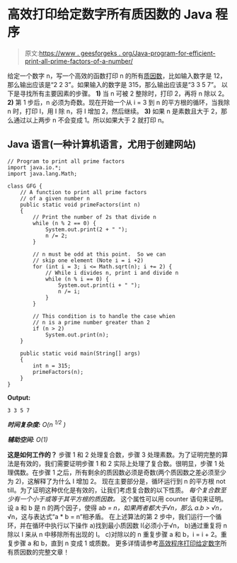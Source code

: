 # 高效打印给定数字所有质因数的 Java 程序

> 原文:[https://www . geesforgeks . org/Java-program-for-efficient-print-all-prime-factors-of-a-number/](https://www.geeksforgeeks.org/java-program-for-efficiently-print-all-prime-factors-of-a-given-number/)

给定一个数字 n，写一个高效的函数打印 n 的所有[质因数](http://en.wikipedia.org/wiki/Prime_factor)，比如输入数字是 12，那么输出应该是“2 2 3”。如果输入的数字是 315，那么输出应该是“3 3 5 7”。
以下是寻找所有主要因素的步骤。
**1)** 当 n 可被 2 整除时，打印 2，再将 n 除以 2。
**2)** 第 1 步后，n 必须为奇数。现在开始一个从 i = 3 到 n 的平方根的循环，当我除 n 时，打印 I，用 I 除 n，将 I 增加 2，然后继续。
**3)** 如果 n 是素数且大于 2，那么通过以上两步 n 不会变成 1。所以如果大于 2 就打印 n。

## Java 语言(一种计算机语言，尤用于创建网站)

```
// Program to print all prime factors
import java.io.*;
import java.lang.Math;

class GFG {
    // A function to print all prime factors
    // of a given number n
    public static void primeFactors(int n)
    {
        // Print the number of 2s that divide n
        while (n % 2 == 0) {
            System.out.print(2 + " ");
            n /= 2;
        }

        // n must be odd at this point.  So we can
        // skip one element (Note i = i +2)
        for (int i = 3; i <= Math.sqrt(n); i += 2) {
            // While i divides n, print i and divide n
            while (n % i == 0) {
                System.out.print(i + " ");
                n /= i;
            }
        }

        // This condition is to handle the case whien
        // n is a prime number greater than 2
        if (n > 2)
            System.out.print(n);
    }

    public static void main(String[] args)
    {
        int n = 315;
        primeFactors(n);
    }
}
```

**Output:** 

```
3 3 5 7
```

***时间复杂度:** O(n <sup>1/2</sup> )*

***辅助空间:** O(1)*

**这是如何工作的？**
步骤 1 和 2 处理复合数，步骤 3 处理素数。为了证明完整的算法是有效的，我们需要证明步骤 1 和 2 实际上处理了复合数。很明显，步骤 1 处理偶数。在步骤 1 之后，所有剩余的质因数必须是奇数(两个质因数之差必须至少为 2)，这解释了为什么 I 增加 2。
现在主要部分是，循环运行到 n 的平方根 not till。为了证明这种优化是有效的，让我们考虑复合数的以下性质。
*每个复合数至少有一个小于或等于其平方根的质因数。*
这个属性可以用 counter 语句来证明。设 a 和 b 是 n 的两个因子，使得 a*b = n，如果两者都大于√n，那么 a.b > √n，* √n，这与表达式“a * b = n”相矛盾。
在上述算法的第 2 步中，我们运行一个循环，并在循环中执行以下操作
a)找到最小质因数 I(必须小于√n，
b)通过重复将 n 除以 I 来从 n 中移除所有出现的 I。
c)对除以的 n 重复步骤 a 和 b，i = i + 2。重复步骤 a 和 b，直到 n 变成 1 或质数。
更多详情请参考[高效程序打印给定数字](https://www.geeksforgeeks.org/print-all-prime-factors-of-a-given-number/)所有质因数的完整文章！
